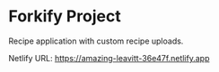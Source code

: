 # Forkify Project

Recipe application with custom recipe uploads.

Netlify URL: https://amazing-leavitt-36e47f.netlify.app

